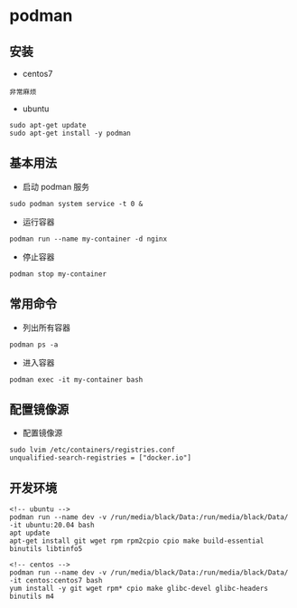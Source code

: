 # podman

## 安装
- centos7
```shell
非常麻烦
```
- ubuntu
```shell
sudo apt-get update
sudo apt-get install -y podman
```

## 基本用法
- 启动 podman 服务
```shell
sudo podman system service -t 0 &
```

- 运行容器
```shell
podman run --name my-container -d nginx
```

- 停止容器
```shell
podman stop my-container
```

## 常用命令
- 列出所有容器
```shell
podman ps -a
```

- 进入容器
```shell
podman exec -it my-container bash
```

## 配置镜像源
- 配置镜像源
```shell
sudo lvim /etc/containers/registries.conf
unqualified-search-registries = ["docker.io"]
```


## 开发环境

```shell
<!-- ubuntu -->
podman run --name dev -v /run/media/black/Data:/run/media/black/Data/ -it ubuntu:20.04 bash
apt update
apt-get install git wget rpm rpm2cpio cpio make build-essential binutils libtinfo5

<!-- centos -->
podman run --name dev -v /run/media/black/Data:/run/media/black/Data/  -it centos:centos7 bash
yum install -y git wget rpm* cpio make glibc-devel glibc-headers binutils m4
```
